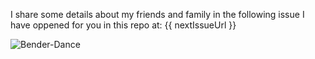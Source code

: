 I share some details about my friends and family in the following issue I have oppened for you in this repo at: {{ nextIssueUrl }}

![Bender-Dance](https://media.giphy.com/media/3o7abA4a0QCXtSxGN2/giphy.gif)

